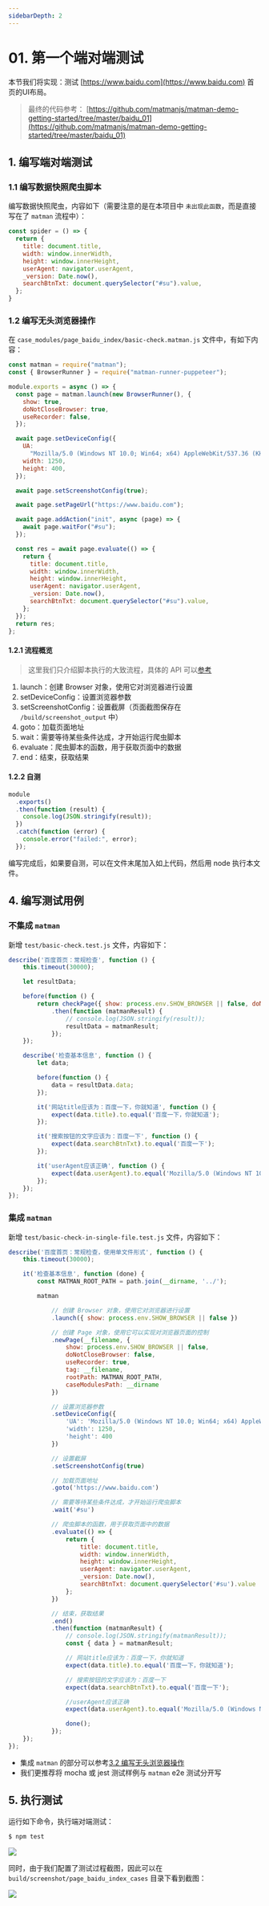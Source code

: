 ```yaml
---
sidebarDepth: 2
---
```


# 01. 第一个端对端测试

本节我们将实现：测试 [https://www.baidu.com](https://www.baidu.com) 首页的UI布局。

> 最终的代码参考： [https://github.com/matmanjs/matman-demo-getting-started/tree/master/baidu_01](https://github.com/matmanjs/matman-demo-getting-started/tree/master/baidu_01)

## 1. 编写端对端测试

### 1.1 编写数据快照爬虫脚本

编写数据快照爬虫，内容如下（需要注意的是在本项目中 `未出现此函数`，而是直接写在了 `matman` 流程中）：

```js
const spider = () => {
  return {
    title: document.title,
    width: window.innerWidth,
    height: window.innerHeight,
    userAgent: navigator.userAgent,
    _version: Date.now(),
    searchBtnTxt: document.querySelector("#su").value,
  };
}
```

### 1.2 编写无头浏览器操作

在 `case_modules/page_baidu_index/basic-check.matman.js` 文件中，有如下内容：

```javascript
const matman = require("matman");
const { BrowserRunner } = require("matman-runner-puppeteer");

module.exports = async () => {
  const page = matman.launch(new BrowserRunner(), {
    show: true,
    doNotCloseBrowser: true,
    useRecorder: false,
  });

  await page.setDeviceConfig({
    UA:
      "Mozilla/5.0 (Windows NT 10.0; Win64; x64) AppleWebKit/537.36 (KHTML, like Gecko) Chrome/62.0.3202.75 Safari/537.36 mycustomua",
    width: 1250,
    height: 400,
  });

  await page.setScreenshotConfig(true);

  await page.setPageUrl("https://www.baidu.com");

  await page.addAction("init", async (page) => {
    await page.waitFor("#su");
  });

  const res = await page.evaluate(() => {
    return {
      title: document.title,
      width: window.innerWidth,
      height: window.innerHeight,
      userAgent: navigator.userAgent,
      _version: Date.now(),
      searchBtnTxt: document.querySelector("#su").value,
    };
  });
  return res;
};
```

#### 1.2.1 流程概览

> 这里我们只介绍脚本执行的大致流程，具体的 API 可以[参考](../../api)

1. launch：创建 Browser 对象，使用它对浏览器进行设置
3. setDeviceConfig：设置浏览器参数
4. setScreenshotConfig：设置截屏（页面截图保存在 `/build/screenshot_output` 中）
5. goto：加载页面地址
6. wait：需要等待某些条件达成，才开始运行爬虫脚本
7. evaluate：爬虫脚本的函数，用于获取页面中的数据
8. end：结束，获取结果

#### 1.2.2 自测

```js
module
  .exports()
  .then(function (result) {
    console.log(JSON.stringify(result));
  })
  .catch(function (error) {
    console.error("failed:", error);
  });
```

编写完成后，如果要自测，可以在文件末尾加入如上代码，然后用 node 执行本文件。


## 4. 编写测试用例

### 不集成 `matman`

新增 `test/basic-check.test.js` 文件，内容如下：

```js
describe('百度首页：常规检查', function () {
    this.timeout(30000);

    let resultData;

    before(function () {
        return checkPage({ show: process.env.SHOW_BROWSER || false, doNotCloseBrowser: false, useRecorder: true })
            .then(function (matmanResult) {
                // console.log(JSON.stringify(result));
                resultData = matmanResult;
            });
    });

    describe('检查基本信息', function () {
        let data;

        before(function () {
            data = resultData.data;
        });

        it('网站title应该为：百度一下，你就知道', function () {
            expect(data.title).to.equal('百度一下，你就知道');
        });

        it('搜索按钮的文字应该为：百度一下', function () {
            expect(data.searchBtnTxt).to.equal('百度一下');
        });

        it('userAgent应该正确', function () {
            expect(data.userAgent).to.equal('Mozilla/5.0 (Windows NT 10.0; Win64; x64) AppleWebKit/537.36 (KHTML, like Gecko) Chrome/62.0.3202.75 Safari/537.36 mycustomua');
        });
    });
});
```

### 集成 `matman`

新增 `test/basic-check-in-single-file.test.js` 文件，内容如下：

```javascript
describe('百度首页：常规检查，使用单文件形式', function () {
    this.timeout(30000);

    it('检查基本信息', function (done) {
        const MATMAN_ROOT_PATH = path.join(__dirname, '../');

        matman

            // 创建 Browser 对象，使用它对浏览器进行设置
            .launch({ show: process.env.SHOW_BROWSER || false })

            // 创建 Page 对象，使用它可以实现对浏览器页面的控制
            .newPage(__filename, {
                show: process.env.SHOW_BROWSER || false,
                doNotCloseBrowser: false,
                useRecorder: true,
                tag: __filename,
                rootPath: MATMAN_ROOT_PATH,
                caseModulesPath: __dirname
            })

            // 设置浏览器参数
            .setDeviceConfig({
                'UA': 'Mozilla/5.0 (Windows NT 10.0; Win64; x64) AppleWebKit/537.36 (KHTML, like Gecko) Chrome/62.0.3202.75 Safari/537.36 mycustomua',
                'width': 1250,
                'height': 400
            })

            // 设置截屏
            .setScreenshotConfig(true)

            // 加载页面地址
            .goto('https://www.baidu.com')

            // 需要等待某些条件达成，才开始运行爬虫脚本
            .wait('#su')

            // 爬虫脚本的函数，用于获取页面中的数据
            .evaluate(() => {
                return {
                    title: document.title,
                    width: window.innerWidth,
                    height: window.innerHeight,
                    userAgent: navigator.userAgent,
                    _version: Date.now(),
                    searchBtnTxt: document.querySelector('#su').value
                };
            })

            // 结束，获取结果
            .end()
            .then(function (matmanResult) {
                // console.log(JSON.stringify(matmanResult));
                const { data } = matmanResult;

                // 网站title应该为：百度一下，你就知道
                expect(data.title).to.equal('百度一下，你就知道');

                // 搜索按钮的文字应该为：百度一下
                expect(data.searchBtnTxt).to.equal('百度一下');

                //userAgent应该正确
                expect(data.userAgent).to.equal('Mozilla/5.0 (Windows NT 10.0; Win64; x64) AppleWebKit/537.36 (KHTML, like Gecko) Chrome/62.0.3202.75 Safari/537.36 mycustomua');

                done();
            });
    });
});
```

- 集成 `matman` 的部分可以参考[3.2 编写无头浏览器操作](./baidu_01.md#_3-2-编写无头浏览器操作)
- 我们更推荐将 mocha 或 jest 测试样例与 `matman` e2e 测试分开写

## 5. 执行测试

运行如下命令，执行端对端测试：

```bash
$ npm test
```

![](./img/baidu_01_02.jpg)

同时，由于我们配置了测试过程截图，因此可以在 `build/screenshot/page_baidu_index_cases` 目录下看到截图：

![](./img/baidu_01_basic-check_1.jpg)